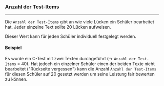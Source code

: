 ### Anzahl der Test-Items

***

Die `Anzahl der Test-Items` gibt an wie viele Lücken ein Schüler bearbeitet hat.
Jeder einzelne Text sollte 20 Lücken aufweisen.

Dieser Wert kann für jeden Schüler individuell festgelegt werden. 

#### Beispiel
Es wurde ein C-Test mit zwei Texten durchgeführt (-> `Anzahl der Test-Items` = 40).
Hat jedoch ein einzelner Schüler einen der beiden Texte nicht bearbeitet ("Rückseite vergessen") kann die Anzahl `Anzahl der Test-Items` für diesen Schüler auf 20 gesetzt werden um seine Leistung fair bewerten zu können.



